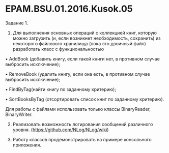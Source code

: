 # EPAM.BSU.01.2016.Kusok.05

Задание 1.


1. Для выполнения основных операций с коллекцией книг, которую можно загрузить (и, если возникнет необходимость, сохранить) из некоторого файлового хранилища (пока это двоичный файл) разработать класс с функциональностью 

•	AddBook (добавить книгу, если такой книги нет, в противном случае выбросить исключение);

•	RemoveBook (удалить книгу, если она есть, в противном случае выбросить исключение);

•	FindByTag(найти книгу по заданному критерию);

•	SortBooksByTag (отсортировать список книг по заданному критерию).

Для работы с файлами использовать только классы BinaryReader, BinaryWriter.


2. Реализовать возможность логирования сообщений различного уровня. (https://github.com/NLog/NLog/wiki)


3. Работу классов продемонстрировать на примере консольного приложения.

